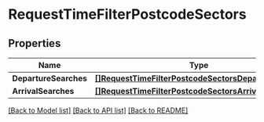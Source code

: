 # RequestTimeFilterPostcodeSectors

## Properties
Name | Type | Description | Notes
------------ | ------------- | ------------- | -------------
**DepartureSearches** | [**[]RequestTimeFilterPostcodeSectorsDepartureSearch**](RequestTimeFilterPostcodeSectorsDepartureSearch.md) |  | [optional] 
**ArrivalSearches** | [**[]RequestTimeFilterPostcodeSectorsArrivalSearch**](RequestTimeFilterPostcodeSectorsArrivalSearch.md) |  | [optional] 

[[Back to Model list]](../README.md#documentation-for-models) [[Back to API list]](../README.md#documentation-for-api-endpoints) [[Back to README]](../README.md)


